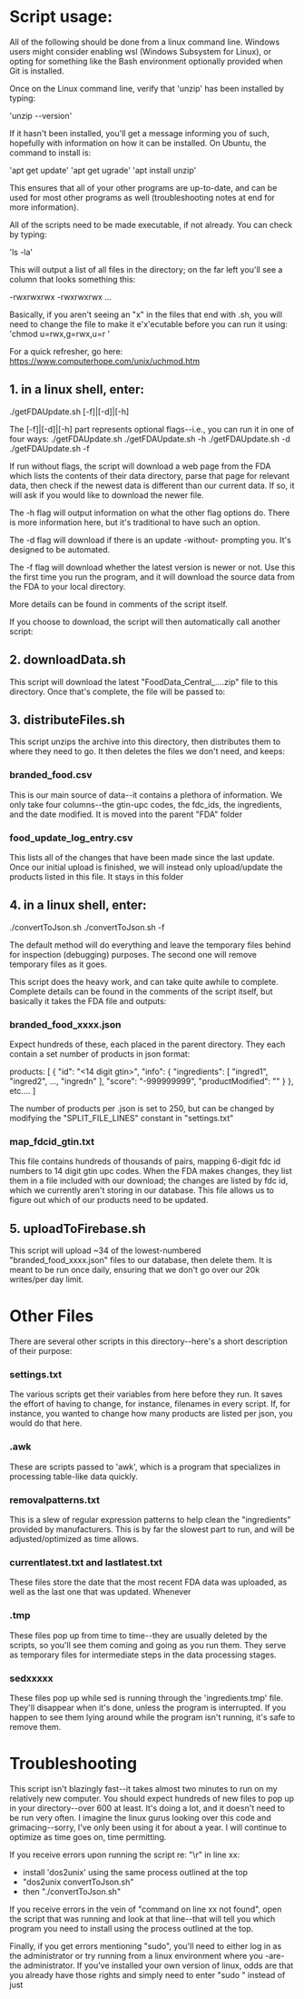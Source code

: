 # Script usage:

All of the following should be done from a linux command line.  Windows users might consider enabling wsl (Windows Subsystem for Linux), or opting for something like the Bash environment optionally provided when Git is installed.

Once on the Linux command line, verify that 'unzip' has been installed by typing:

   'unzip --version'

If it hasn't been installed, you'll get a message informing you of such, hopefully with information on how it can be installed.  On Ubuntu, the command to install is:

   'apt get update'
   'apt get ugrade'
   'apt install unzip'

This ensures that all of your other programs are up-to-date, and can be used for most other programs as well (troubleshooting notes at end for more information).

All of the scripts need to be made executable, if not already.  You can check by typing:

   'ls -la'

This will output a list of all files in the directory; on the far left you'll see a column that looks something this:

-rwxrwxrwx
-rwxrwxrwx
...

Basically, if you aren't seeing an "x" in the files that end with .sh, you will need to change the file to make it e'x'ecutable before you can run it using:
   'chmod u=rwx,g=rwx,u=r <filename>'

For a quick refresher, go here:
https://www.computerhope.com/unix/uchmod.htm

## 1. in a linux shell, enter:
   ./getFDAUpdate.sh [-f]|[-d]|[-h]

The [-f]|[-d]|[-h] part represents optional flags--i.e., you can run it in one of four ways:
   ./getFDAUpdate.sh
   ./getFDAUpdate.sh -h
   ./getFDAUpdate.sh -d
   ./getFDAUpdate.sh -f

If run without flags, the script will download a web page from the FDA which lists the contents of their data directory, parse that page for relevant data, then check if the newest data is different than our current data.  If so, it will ask if you would like to download the newer file.

The -h flag will output information on what the other flag options do.  There is more information here, but it's traditional to have such an option.

The -d flag will download if there is an update -without- prompting you.  It's designed to be automated.

The -f flag will download whether the latest version is newer or not.  Use this the first time you run the program, and it will download the source data from the FDA to your local directory.

More details can be found in comments of the script itself.

If you choose to download, the script will then automatically call another script:

## 2. downloadData.sh <filename>
This script will download the latest "FoodData_Central_....zip" file to this directory.  Once that's complete, the file will be passed to:

## 3. distributeFiles.sh <filename>
This script unzips the archive into this directory, then distributes them to where they need to go.  It then deletes the files we don't need, and keeps:

### branded_food.csv
This is our main source of data--it contains a plethora of information.  We only take four columns--the gtin-upc codes, the fdc_ids, the ingredients, and the date modified.  It is moved into the parent "FDA" folder

### food_update_log_entry.csv
This lists all of the changes that have been made since the last update.  Once our initial upload is finished, we will instead only upload/update the products listed in this file.  It stays in this folder

## 4. in a linux shell, enter:
   ./convertToJson.sh
   ./convertToJson.sh -f

The default method will do everything and leave the temporary files behind for inspection (debugging) purposes.  The second one will remove temporary files as it goes.

This script does the heavy work, and can take quite awhile to complete.  Complete details can be found in the comments of the script itself, but basically it takes the FDA file and outputs: 

### branded_food_xxxx.json
Expect hundreds of these, each placed in the parent directory.  They each contain a set number of products in json format:

products: [
   {
      "id": "<14 digit gtin>", 
      "info": {
         "ingredients": [
            "ingred1",
            "ingred2",
            ...,
            "ingredn"
         ],
         "score": "-999999999",
         "productModified": "<date from FDA>"
      }
   },
   etc....
]

The number of products per .json is set to 250, but can be changed by modifying the "SPLIT_FILE_LINES" constant in "settings.txt"

### map_fdcid_gtin.txt

This file contains hundreds of thousands of pairs, mapping 6-digit fdc id numbers to 14 digit gtin upc codes.  When the FDA makes changes, they list them in a file included with our download; the changes are listed by fdc id, which we currently aren't storing in our database.  This file allows us to figure out which of our products need to be updated. 

## 5. uploadToFirebase.sh

This script will upload ~34 of the lowest-numbered "branded_food_xxxx.json" files to our database, then delete them.  It is meant to be run once daily, ensuring that we don't go over our 20k writes/per day limit.

# Other Files

There are several other scripts in this directory--here's a short description of their purpose:

### settings.txt
The various scripts get their variables from here before they run.  It saves the effort of having to change, for instance, filenames in every script.  If, for instance, you wanted to change how many products are listed per json, you would do that here.

### <something>.awk
These are scripts passed to 'awk', which is a program that specializes in processing table-like data quickly.

### removalpatterns.txt
This is a slew of regular expression patterns to help clean the "ingredients" provided by manufacturers.  This is by far the slowest part to run, and will be adjusted/optimized as time allows.

### currentlatest.txt and lastlatest.txt
These files store the date that the most recent FDA data was uploaded, as well as the last one that was updated.  Whenever 

### <something>.tmp
These files pop up from time to time--they are usually deleted by the scripts, so you'll see them coming and going as you run them.  They serve as temporary files for intermediate steps in the data processing stages.

### sedxxxxx
These files pop up while sed is running through the 'ingredients.tmp' file.  They'll disappear when it's done, unless the program is interrupted.  If you happen to see them lying around while the program isn't running, it's safe to remove them.

# Troubleshooting

This script isn't blazingly fast--it takes almost two minutes to run on my relatively new computer.  You should expect hundreds of new files to pop up in your directory--over 600 at least.  It's doing a lot, and it doesn't need to be run very often.  I imagine the linux gurus looking over this code and grimacing--sorry, I've only been using it for about a year.  I will continue to optimize as time goes on, time permitting.

If you receive errors upon running the script re: "\r" in line xx:
   - install 'dos2unix' using the same process outlined at the top
   - "dos2unix convertToJson.sh"
   - then "./convertToJson.sh"

If you receive errors in the vein of "command on line xx not found", open the script that was running and look at that line--that will tell you which program you need to install using the process outlined at the top.

Finally, if you get errors mentioning "sudo", you'll need to either log in as the administrator or try running from a linux environment where you -are- the administrator.  If you've installed your own version of linux, odds are that you already have those rights and simply need to enter "sudo <command>" instead of just <command>

